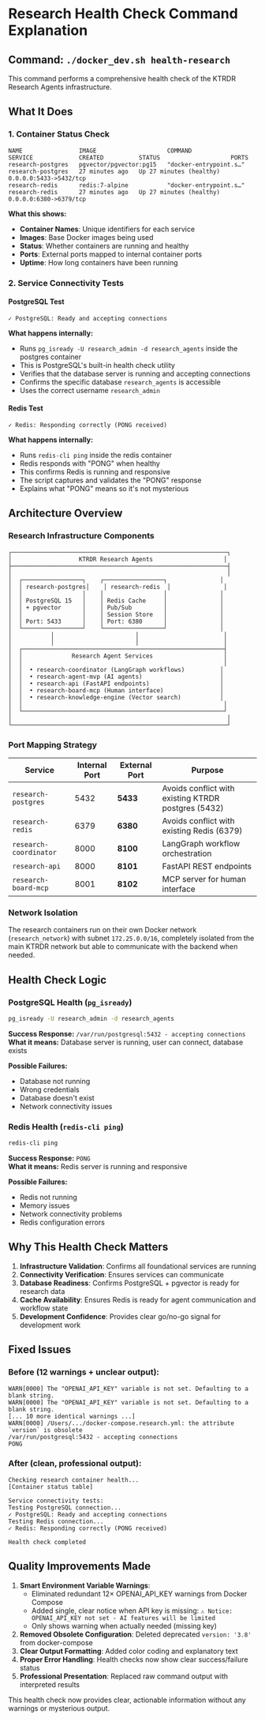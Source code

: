 # Research Health Check Command Explanation

## Command: `./docker_dev.sh health-research`

This command performs a comprehensive health check of the KTRDR Research Agents infrastructure.

## What It Does

### 1. Container Status Check
```
NAME                IMAGE                    COMMAND                  SERVICE             CREATED          STATUS                    PORTS
research-postgres   pgvector/pgvector:pg15   "docker-entrypoint.s…"   research-postgres   27 minutes ago   Up 27 minutes (healthy)   0.0.0.0:5433->5432/tcp
research-redis      redis:7-alpine           "docker-entrypoint.s…"   research-redis      27 minutes ago   Up 27 minutes (healthy)   0.0.0.0:6380->6379/tcp
```

**What this shows:**
- **Container Names**: Unique identifiers for each service
- **Images**: Base Docker images being used
- **Status**: Whether containers are running and healthy
- **Ports**: External ports mapped to internal container ports
- **Uptime**: How long containers have been running

### 2. Service Connectivity Tests

#### PostgreSQL Test
```
✓ PostgreSQL: Ready and accepting connections
```

**What happens internally:**
- Runs `pg_isready -U research_admin -d research_agents` inside the postgres container
- This is PostgreSQL's built-in health check utility
- Verifies that the database server is running and accepting connections
- Confirms the specific database `research_agents` is accessible
- Uses the correct username `research_admin`

#### Redis Test  
```
✓ Redis: Responding correctly (PONG received)
```

**What happens internally:**
- Runs `redis-cli ping` inside the redis container
- Redis responds with "PONG" when healthy
- This confirms Redis is running and responsive
- The script captures and validates the "PONG" response
- Explains what "PONG" means so it's not mysterious

## Architecture Overview

### Research Infrastructure Components

```
┌─────────────────────────────────────────────────────────────┐
│                   KTRDR Research Agents                    │
├─────────────────────────────────────────────────────────────┤
│                                                             │
│  ┌─────────────────┐    ┌─────────────────┐               │
│  │ research-postgres│    │ research-redis  │               │
│  │                 │    │                 │               │
│  │ PostgreSQL 15   │    │ Redis Cache     │               │
│  │ + pgvector      │    │ Pub/Sub         │               │
│  │                 │    │ Session Store   │               │
│  │ Port: 5433      │    │ Port: 6380      │               │
│  └─────────────────┘    └─────────────────┘               │
│           │                       │                        │
│           │                       │                        │
│  ┌─────────────────────────────────────────────────────────┤
│  │              Research Agent Services                    │
│  │                                                         │
│  │  • research-coordinator (LangGraph workflows)          │
│  │  • research-agent-mvp (AI agents)                      │
│  │  • research-api (FastAPI endpoints)                    │
│  │  • research-board-mcp (Human interface)                │
│  │  • research-knowledge-engine (Vector search)           │
│  │                                                         │
│  └─────────────────────────────────────────────────────────┘
│                                                             │
└─────────────────────────────────────────────────────────────┘
```

### Port Mapping Strategy

| Service | Internal Port | External Port | Purpose |
|---------|---------------|---------------|---------|
| `research-postgres` | 5432 | **5433** | Avoids conflict with existing KTRDR postgres (5432) |
| `research-redis` | 6379 | **6380** | Avoids conflict with existing Redis (6379) |
| `research-coordinator` | 8000 | **8100** | LangGraph workflow orchestration |
| `research-api` | 8000 | **8101** | FastAPI REST endpoints |
| `research-board-mcp` | 8001 | **8102** | MCP server for human interface |

### Network Isolation

The research containers run on their own Docker network (`research_network`) with subnet `172.25.0.0/16`, completely isolated from the main KTRDR network but able to communicate with the backend when needed.

## Health Check Logic

### PostgreSQL Health (`pg_isready`)
```bash
pg_isready -U research_admin -d research_agents
```

**Success Response:** `/var/run/postgresql:5432 - accepting connections`  
**What it means:** Database server is running, user can connect, database exists

**Possible Failures:**
- Database not running
- Wrong credentials
- Database doesn't exist
- Network connectivity issues

### Redis Health (`redis-cli ping`)
```bash
redis-cli ping
```

**Success Response:** `PONG`  
**What it means:** Redis server is running and responsive

**Possible Failures:**
- Redis not running
- Memory issues
- Network connectivity problems
- Redis configuration errors

## Why This Health Check Matters

1. **Infrastructure Validation**: Confirms all foundational services are running
2. **Connectivity Verification**: Ensures services can communicate
3. **Database Readiness**: Confirms PostgreSQL + pgvector is ready for research data
4. **Cache Availability**: Ensures Redis is ready for agent communication and workflow state
5. **Development Confidence**: Provides clear go/no-go signal for development work

## Fixed Issues

### Before (12 warnings + unclear output):
```
WARN[0000] The "OPENAI_API_KEY" variable is not set. Defaulting to a blank string.
WARN[0000] The "OPENAI_API_KEY" variable is not set. Defaulting to a blank string.
[... 10 more identical warnings ...]
WARN[0000] /Users/.../docker-compose.research.yml: the attribute `version` is obsolete
/var/run/postgresql:5432 - accepting connections
PONG
```

### After (clean, professional output):
```
Checking research container health...
[Container status table]

Service connectivity tests:
Testing PostgreSQL connection...
✓ PostgreSQL: Ready and accepting connections
Testing Redis connection...  
✓ Redis: Responding correctly (PONG received)

Health check completed
```

## Quality Improvements Made

1. **Smart Environment Variable Warnings**: 
   - Eliminated redundant 12× OPENAI_API_KEY warnings from Docker Compose
   - Added single, clear notice when API key is missing: `⚠️ Notice: OPENAI_API_KEY not set - AI features will be limited`
   - Only shows warning when actually needed (missing key)
2. **Removed Obsolete Configuration**: Deleted deprecated `version: '3.8'` from docker-compose  
3. **Clear Output Formatting**: Added color coding and explanatory text
4. **Proper Error Handling**: Health checks now show clear success/failure status
5. **Professional Presentation**: Replaced raw command output with interpreted results

This health check now provides clear, actionable information without any warnings or mysterious output.